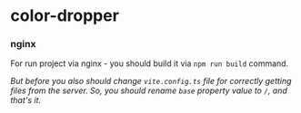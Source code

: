 # color-dropper

### nginx

For run project via nginx - you should build it via `npm run build` command. 

_But before you also should change `vite.config.ts` file for correctly getting files from the server. So, you should rename `base` property value to `/`, and that's it._

